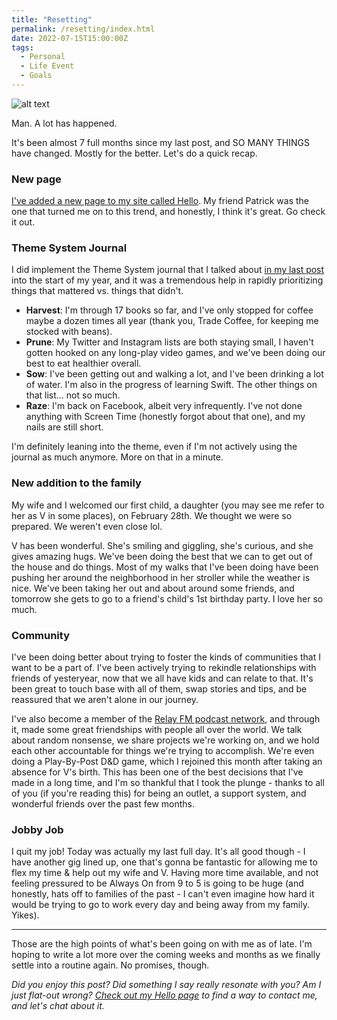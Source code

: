 ```yaml
---
title: "Resetting"
permalink: /resetting/index.html
date: 2022-07-15T15:00:00Z
tags: 
  - Personal
  - Life Event
  - Goals
---
```


![alt text][headerImg]

Man. A lot has happened.

It's been almost 7 full months since my last post, and SO MANY THINGS have changed. Mostly for the better. Let's do a quick recap.

### New page

[I've added a new page to my site called Hello][hello]. My friend Patrick was the one that turned me on to this trend, and honestly, I think it's great. Go check it out.

### Theme System Journal

I did implement the Theme System journal that I talked about [in my last post][garden] into the start of my year, and it was a tremendous help in rapidly prioritizing things that mattered vs. things that didn't.

- **Harvest**: I'm through 17 books so far, and I've only stopped for coffee maybe a dozen times all year (thank you, Trade Coffee, for keeping me stocked with beans).
- **Prune**: My Twitter and Instagram lists are both staying small, I haven't gotten hooked on any long-play video games, and we've been doing our best to eat healthier overall.
- **Sow**: I've been getting out and walking a lot, and I've been drinking a lot of water. I'm also in the progress of learning Swift. The other things on that list... not so much.
- **Raze**: I'm back on Facebook, albeit very infrequently. I've not done anything with Screen Time (honestly forgot about that one), and my nails are still short.

I'm definitely leaning into the theme, even if I'm not actively using the journal as much anymore. More on that in a minute.

### New addition to the family

My wife and I welcomed our first child, a daughter (you may see me refer to her as V in some places), on February 28th. We thought we were so prepared. We weren't even close lol.

V has been wonderful. She's smiling and giggling, she's curious, and she gives amazing hugs. We've been doing the best that we can to get out of the house and do things. Most of my walks that I've been doing have been pushing her around the neighborhood in her stroller while the weather is nice. We've been taking her out and about around some friends, and tomorrow she gets to go to a friend's child's 1st birthday party. I love her so much.

### Community

I've been doing better about trying to foster the kinds of communities that I want to be a part of. I've been actively trying to rekindle relationships with friends of yesteryear, now that we all have kids and can relate to that. It's been great to touch base with all of them, swap stories and tips, and be reassured that we aren't alone in our journey.

I've also become a member of the [Relay FM podcast network][relay], and through it, made some great friendships with people all over the world. We talk about random nonsense, we share projects we're working on, and we hold each other accountable for things we're trying to accomplish. We're even doing a Play-By-Post D&D game, which I rejoined this month after taking an absence for V's birth. This has been one of the best decisions that I've made in a long time, and I'm so thankful that I took the plunge - thanks to all of you (if you're reading this) for being an outlet, a support system, and wonderful friends over the past few months.

### Jobby Job

I quit my job! Today was actually my last full day. It's all good though - I have another gig lined up, one that's gonna be fantastic for allowing me to flex my time & help out my wife and V. Having more time available, and not feeling pressured to be Always On from 9 to 5 is going to be huge (and honestly, hats off to families of the past - I can't even imagine how hard it would be trying to go to work every day and being away from my family. Yikes).

---

Those are the high points of what's been going on with me as of late. I'm hoping to write a lot more over the coming weeks and months as we finally settle into a routine again. No promises, though.

*Did you enjoy this post? Did something I say really resonate with you? Am I just flat-out wrong? [Check out my Hello page][hello] to find a way to contact me, and let's chat about it.*

[headerImg]: https://www.tomferry.com/wp-content/uploads/2017/10/resetting-relationships-1200x628-compressor-1.jpg "Reset! Reset!"
[garden]: https://niclake.me/year-of-the-garden/
[relay]: https://www.relay.fm/membership
[hello]: https://niclake.me/hello
